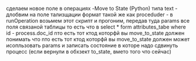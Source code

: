 сделаем новое поле в операциях -Move to State (Python) типа text
    - длобвим на поле тализщации формат такой же как proceduder
    - в runOperation возьмем этот скрипт и прогоним, передав туда params все поля связаной таблицы то есть что 
        в select * form attributes_tabe where id - process.doc_id
        nто есть тот ктод которфй вы move_to_state должен понимать что 
        nто есть тот ктод которфй вы move_to_state должен может исопльзовать params
        и записать состояние в которе надо сдвинуть процесс (если вернули в обхзект to_state, вмето того что сейчас)
